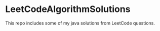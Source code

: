 # LeetCodeAlgorithmSolutions

This repo includes some of my java solutions from LeetCode questions. 
